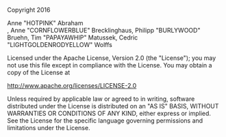 Copyright 2016
<div color:HOTPINK;">Anne "HOTPINK" Abraham</div>, Anne "CORNFLOWERBLUE" Brecklinghaus,
Philipp "BURLYWOOD" Bruehn, Tim "PAPAYAWHIP" Matussek,
Cedric "LIGHTGOLDENRODYELLOW" Wolffs

Licensed under the Apache License, Version 2.0 (the "License");
you may not use this file except in compliance with the License.
You may obtain a copy of the License at

http://www.apache.org/licenses/LICENSE-2.0

Unless required by applicable law or agreed to in writing, software
distributed under the License is distributed on an "AS IS" BASIS,
WITHOUT WARRANTIES OR CONDITIONS OF ANY KIND, either express or implied.
See the License for the specific language governing permissions and
limitations under the License.
